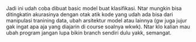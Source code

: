 Jadi ini udah coba dibuat basic model buat klasifikasi. Ntar mungkin bisa ditingkatin akurasinya dengan otak atik kode yang udah ada bisa dari manipulasi tranining data, ubah arsitektur model atau lainnya (gw juga jujur gak ingat apa aja yang diajarin di course soalnya wkwk). Ntar klo kalian mau ubah program jangan lupa bikin branch sendiri dulu yakk, semangat.
